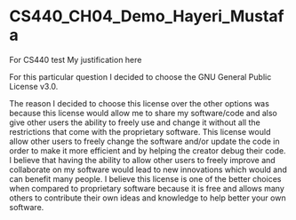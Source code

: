 # CS440_CH04_Demo_Hayeri_Mustafa

For CS440 test My justification here

For this particular question I decided to choose the GNU General Public License v3.0.

The reason I decided to choose this license over the other options was because this license would allow me to share my software/code and also give other users the ability to freely use and change it without all the restrictions that come with the proprietary software. This license would allow other users to freely change the software and/or update the code in order to make it more efficient and by helping the creator debug their code. I believe that having the ability to allow other users to freely improve and collaborate on my software would lead to new innovations which would and can benefit many people. I believe this license is one of the better choices when compared to proprietary software because it is free and allows many others to contribute their own ideas and knowledge to help better your own software. 
